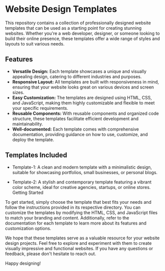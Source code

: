 # Website Design Templates

This repository contains a collection of professionally designed website templates that can be used as a starting point for creating stunning websites. Whether you're a web developer, designer, or someone looking to build their online presence, these templates offer a wide range of styles and layouts to suit various needs.

## Features

- **Versatile Design:** Each template showcases a unique and visually appealing design, catering to different industries and purposes.
- **Responsive Layout:** All templates are built with responsiveness in mind, ensuring that your website looks great on various devices and screen sizes.
- **Easy Customization:** The templates are designed using HTML, CSS, and JavaScript, making them highly customizable and flexible to meet your specific requirements.
- **Reusable Components:** With reusable components and organized code structure, these templates facilitate efficient development and maintainability.
- **Well-documented:** Each template comes with comprehensive documentation, providing guidance on how to use, customize, and deploy the template.

## Templates Included

- Template-1: A clean and modern template with a minimalistic design, suitable for showcasing portfolios, small businesses, or personal blogs.

- Template-2: A stylish and contemporary template featuring a vibrant color scheme, ideal for creative agencies, startups, or online stores.
Getting Started

To get started, simply choose the template that best fits your needs and follow the instructions provided in its respective directory. You can customize the templates by modifying the HTML, CSS, and JavaScript files to match your branding and content. Additionally, refer to the documentation for each template to learn more about its features and customization options.

We hope that these templates serve as a valuable resource for your website design projects. Feel free to explore and experiment with them to create visually impressive and functional websites. If you have any questions or feedback, please don't hesitate to reach out.

Happy designing!





